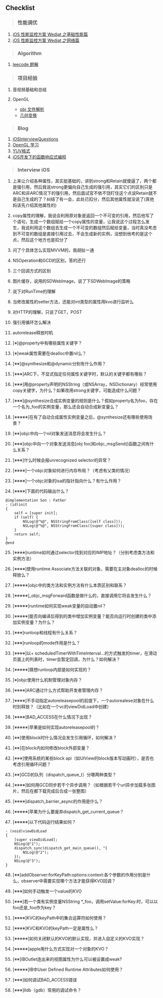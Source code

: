 ## Checklist

>### 性能调优
1. [iOS 性能监控方案 Wedjat 之基础性能篇](https://github.com/aozhimin/iOS-Monitor-Platform/blob/master/iOS-Monitor-Platform_Basic.md)
2. [iOS 性能监控方案 Wedjat 之网络篇](https://github.com/aozhimin/iOS-Monitor-Platform/blob/master/iOS-Monitor-Platform_Network.md)

>### Algorithm

1. [leecode 题解][4]

>### 项目经验

1. 音视频基础和总结
2. OpenGL
    
    * [obj 文件解析](http://blog.csdn.net/szchtx/article/details/8628265)
    
    * [几何变换](http://www.cnblogs.com/graphics/archive/2012/08/08/2609005.html)
    
>### Blog 

1. [iOSInterviewQuestions][1]
2. [OpenGL 学习][2]
3. [YUV格式][3]
4. [iOS开发下的函数响应式编程][5]

>### Interview iOS

1. 上来让介绍各种属性，其实挺基础的，讲到strong和Retain就傻逼了，两个都是强引用，然后我说strong更偏向自己生成的强引用，其实它们的区别只是ARC和非ARC情况下的强引用，然后面试官不依不饶盯住这个点说Retain就不是自己生成的了？纠结了有一会，此处已扣分，然后其他属性就没说了(真他妈该先介绍其他属性的)

2. copy属性的理解，我说会利用原对象是返回一个不可变的引用，然后他写了个语句，生成一个数组赋给一个copy属性的变量，让我说这个过程怎么发生，我说利用这个数组去生成一个不可变的数组然后赋给变量，当时真没考虑到不可变的数组是直接引用过去，不会生成新的实例，没想到他考的是这个点，然后这个地方也是扣分了

3. 问了个具体怎么实现MVVM的，我胡扯一通

4. NSOperation和GCD的区别，答的还行

5. 三个回调方式的区别

6. 图片缓存，说用的SDWebImage，说了下SDWebImage的策略

7. 说下对RunTime的理解

8. 当修改属性的setter方法，还能对int类型的属性用kvo进行监听么

9. 对HTTP的理解，只说了GET，POST

10. 强引用循环怎么解决

11. autorelease释放时机

12. [※]@property中有哪些属性关键字？

13. [※]weak属性需要在dealloc中置nil么？

14. [※※]@synthesize和@dynamic分别有什么作用？

15. [※※※]ARC下，不显式指定任何属性关键字时，默认的关键字都有哪些？

16. [※※※]用@property声明的NSString（或NSArray，NSDictionary）经常使用copy关键字，为什么？如果改用strong关键字，可能造成什么问题？

17. [※※※]@synthesize合成实例变量的规则是什么？假如property名为foo，存在一个名为_foo的实例变量，那么还会自动合成新变量么？

18. [※※※※※]在有了自动合成属性实例变量之后，@synthesize还有哪些使用场景？

19. [※※]objc中向一个nil对象发送消息将会发生什么？

20. [※※※]objc中向一个对象发送消息[obj foo]和objc_msgSend()函数之间有什么关系？

21. [※※※]什么时候会报unrecognized selector的异常？

22. [※※※※]一个objc对象如何进行内存布局？（考虑有父类的情况）

23. [※※※※]一个objc对象的isa的指针指向什么？有什么作用？

24. [※※※※]下面的代码输出什么？

```
@implementation Son : Father
- (id)init
{
    self = [super init];
    if (self) {
        NSLog(@"%@", NSStringFromClass([self class]));
        NSLog(@"%@", NSStringFromClass([super class]));
    }
    return self;
}
@end
```

25. [※※※※]runtime如何通过selector找到对应的IMP地址？（分别考虑类方法和实例方法）
26. [※※※※]使用runtime Associate方法关联的对象，需要在主对象dealloc的时候释放么？
27. [※※※※※]objc中的类方法和实例方法有什么本质区别和联系？

28. [※※※※※]_objc_msgForward函数是做什么的，直接调用它将会发生什么？

29. [※※※※※]runtime如何实现weak变量的自动置nil？

30. [※※※※※]能否向编译后得到的类中增加实例变量？能否向运行时创建的类中添加实例变量？为什么？

31. [※※※]runloop和线程有什么关系？

32. [※※※]runloop的mode作用是什么？

33. [※※※※]以+ scheduledTimerWithTimeInterval...的方式触发的timer，在滑动页面上的列表时，timer会暂定回调，为什么？如何解决？

34. [※※※※※]猜想runloop内部是如何实现的？

35. [※]objc使用什么机制管理对象内存？

36. [※※※※]ARC通过什么方式帮助开发者管理内存？

37. [※※※※]不手动指定autoreleasepool的前提下，一个autorealese对象在什么时刻释放？（比如在一个vc的viewDidLoad中创建）

38. [※※※※]BAD_ACCESS在什么情况下出现？

39. [※※※※※]苹果是如何实现autoreleasepool的？

40. [※※]使用block时什么情况会发生引用循环，如何解决？

41. [※※]在block内如何修改block外部变量？

42. [※※※]使用系统的某些block api（如UIView的block版本写动画时），是否也考虑引用循环问题？

43. [※※]GCD的队列（dispatch_queue_t）分哪两种类型？

44. [※※※※]如何用GCD同步若干个异步调用？（如根据若干个url异步加载多张图片，然后在都下载完成后合成一张整图）

45. [※※※※]dispatch_barrier_async的作用是什么？

46. [※※※※※]苹果为什么要废弃dispatch_get_current_queue？

47. [※※※※※]以下代码运行结果如何？

```
- (void)viewDidLoad
{
    [super viewDidLoad];
    NSLog(@"1");
    dispatch_sync(dispatch_get_main_queue(), ^{
        NSLog(@"2");
    });
    NSLog(@"3");
}
```

48. [※※]addObserver:forKeyPath:options:context:各个参数的作用分别是什么，observer中需要实现哪个方法才能获得KVO回调？
49. [※※※]如何手动触发一个value的KVO
50. [※※※]若一个类有实例变量NSString *_foo，调用setValue:forKey:时，可以以foo还是_foo作为key？

51. [※※※※]KVC的keyPath中的集合运算符如何使用？

52. [※※※※]KVC和KVO的keyPath一定是属性么？

53. [※※※※※]如何关闭默认的KVO的默认实现，并进入自定义的KVO实现？

54. [※※※※※]apple用什么方式实现对一个对象的KVO？

55. [※※]IBOutlet连出来的视图属性为什么可以被设置成weak?

56. [※※※※※]IB中User Defined Runtime Attributes如何使用？

57. [※※※]如何调试BAD_ACCESS错误

58. [※※※]lldb（gdb）常用的调试命令？

[1]: https://github.com/ChenYilong/iOSInterviewQuestions
[ 2 ]: https://learnopengl-cn.github.io/01%20Getting%20started/06%20Textures/
[3]: http://blog.csdn.net/beyond_cn/article/details/12998247
[4]: https://siddontang.gitbooks.io/leetcode-solution/content/
[5]: http://williamzang.com/blog/2016/06/27/ios-kai-fa-xia-de-han-shu-xiang-ying-shi-bian-cheng/
